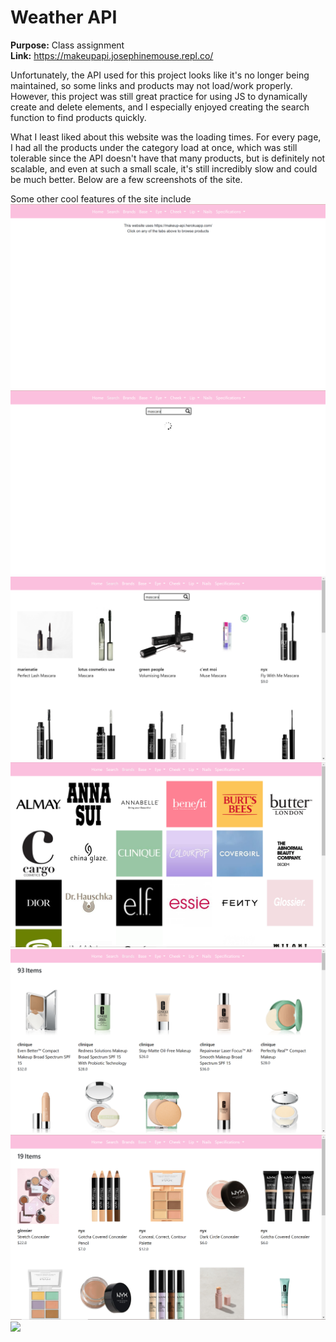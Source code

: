 # Weather API  
  
  
  
**Purpose:** Class assignment  
**Link:** https://makeupapi.josephinemouse.repl.co/
  
Unfortunately, the API used for this project looks like it's no longer being maintained, so some links and products may not load/work properly. However, this project was still great practice for using JS to dynamically create and delete elements, and I especially enjoyed creating the search function to find products quickly.  

What I least liked about this website was the loading times. For every page, I had all the products under the category load at once, which was still tolerable since the API doesn't have that many products, but is definitely not scalable, and even at such a small scale, it's still incredibly slow and could be much better. Below are a few screenshots of the site.  

Some other cool features of the site include
\
![](images/makeupAPI_1.PNG)
![](images/makeupAPI_2.PNG)
![](images/makeupAPI_3.PNG)
![](images/makeupAPI_4.PNG)
![](images/makeupAPI_5.PNG)
![](images/makeupAPI_6.PNG)
![](images/makeupAPI_7)